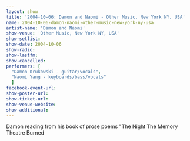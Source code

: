 ```yaml
---
layout: show
title: '2004-10-06: Damon and Naomi - Other Music, New York NY, USA'
name: 2004-10-06-damon-naomi-other-music-new-york-ny-usa
artist-name: 'Damon and Naomi'
show-venue: 'Other Music, New York NY, USA'
show-setlist: 
show-date: 2004-10-06
show-radio: 
show-lastfm: 
show-cancelled: 
performers: [
  "Damon Krukowski - guitar/vocals",
  "Naomi Yang - keyboards/bass/vocals"
  ]
facebook-event-url: 
show-poster-url: 
show-ticket-url: 
show-venue-website: 
show-additional: 
---
```


Damon reading from his book of prose poems "The Night The Memory Theatre Burned